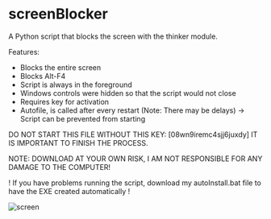 # screenBlocker
A Python script that blocks the screen with the thinker module.

Features:
- Blocks the entire screen
- Blocks Alt-F4
- Script is always in the foreground
- Windows controls were hidden so that the script would not close
- Requires key for activation
- Autofile, is called after every restart (Note: There may be delays) -> Script can be prevented from starting
  
DO NOT START THIS FILE WITHOUT THIS KEY: [08wn9iremc4sjj6juxdy] IT IS IMPORTANT TO FINISH THE PROCESS.

NOTE: DOWNLOAD AT YOUR OWN RISK, I AM NOT RESPONSIBLE FOR ANY DAMAGE TO THE COMPUTER!

! If you have problems running the script, download my autoInstall.bat file to have the EXE created automatically !

![screen](https://github.com/Kambaloewe/screenBlocker/assets/144175281/8f965610-5dcd-480b-9a49-89dbf7f066d6)


